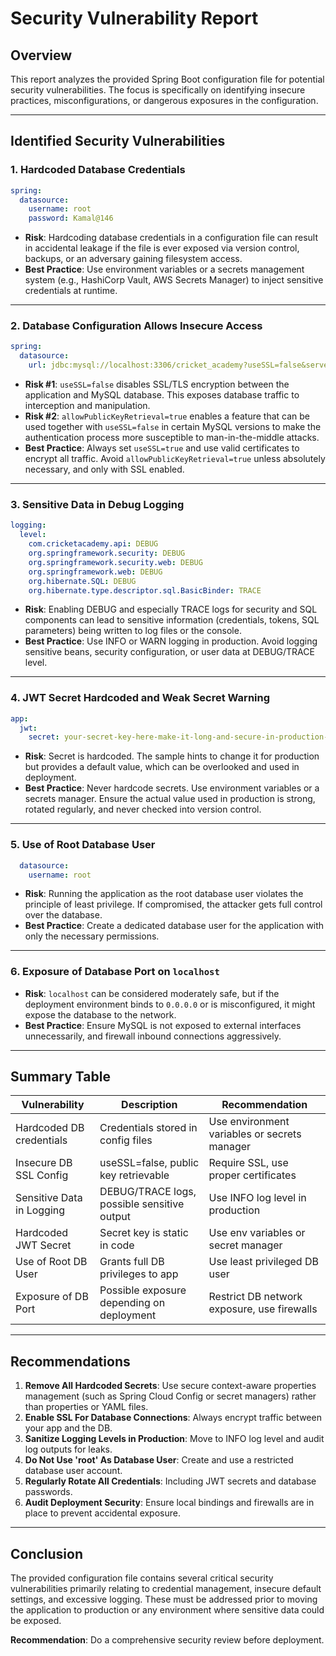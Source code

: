 # Security Vulnerability Report

## Overview

This report analyzes the provided Spring Boot configuration file for potential security vulnerabilities. The focus is specifically on identifying insecure practices, misconfigurations, or dangerous exposures in the configuration.

---

## Identified Security Vulnerabilities

### 1. **Hardcoded Database Credentials**

```yaml
spring:
  datasource:
    username: root
    password: Kamal@146
```

- **Risk**: Hardcoding database credentials in a configuration file can result in accidental leakage if the file is ever exposed via version control, backups, or an adversary gaining filesystem access.
- **Best Practice**: Use environment variables or a secrets management system (e.g., HashiCorp Vault, AWS Secrets Manager) to inject sensitive credentials at runtime.

---

### 2. **Database Configuration Allows Insecure Access**

```yaml
spring:
  datasource:
    url: jdbc:mysql://localhost:3306/cricket_academy?useSSL=false&serverTimezone=UTC&allowPublicKeyRetrieval=true
```

- **Risk #1**: `useSSL=false` disables SSL/TLS encryption between the application and MySQL database. This exposes database traffic to interception and manipulation.
- **Risk #2**: `allowPublicKeyRetrieval=true` enables a feature that can be used together with `useSSL=false` in certain MySQL versions to make the authentication process more susceptible to man-in-the-middle attacks.
- **Best Practice**: Always set `useSSL=true` and use valid certificates to encrypt all traffic. Avoid `allowPublicKeyRetrieval=true` unless absolutely necessary, and only with SSL enabled.

---

### 3. **Sensitive Data in Debug Logging**

```yaml
logging:
  level:
    com.cricketacademy.api: DEBUG
    org.springframework.security: DEBUG
    org.springframework.security.web: DEBUG
    org.springframework.web: DEBUG
    org.hibernate.SQL: DEBUG
    org.hibernate.type.descriptor.sql.BasicBinder: TRACE
```

- **Risk**: Enabling DEBUG and especially TRACE logs for security and SQL components can lead to sensitive information (credentials, tokens, SQL parameters) being written to log files or the console.
- **Best Practice**: Use INFO or WARN logging in production. Avoid logging sensitive beans, security configuration, or user data at DEBUG/TRACE level.

---

### 4. **JWT Secret Hardcoded and Weak Secret Warning**

```yaml
app:
  jwt:
    secret: your-secret-key-here-make-it-long-and-secure-in-production-ensure-this-is-at-least-64-characters-long-for-hs512-algorithm
```

- **Risk**: Secret is hardcoded. The sample hints to change it for production but provides a default value, which can be overlooked and used in deployment.
- **Best Practice**: Never hardcode secrets. Use environment variables or a secrets manager. Ensure the actual value used in production is strong, rotated regularly, and never checked into version control.

---

### 5. **Use of Root Database User**

```yaml
  datasource:
    username: root
```

- **Risk**: Running the application as the root database user violates the principle of least privilege. If compromised, the attacker gets full control over the database.
- **Best Practice**: Create a dedicated database user for the application with only the necessary permissions.

---

### 6. **Exposure of Database Port on `localhost`**

- **Risk**: `localhost` can be considered moderately safe, but if the deployment environment binds to `0.0.0.0` or is misconfigured, it might expose the database to the network.
- **Best Practice**: Ensure MySQL is not exposed to external interfaces unnecessarily, and firewall inbound connections aggressively.

---

## Summary Table

| Vulnerability                 | Description                                      | Recommendation                                   |
|-------------------------------|--------------------------------------------------|--------------------------------------------------|
| Hardcoded DB credentials      | Credentials stored in config files               | Use environment variables or secrets manager      |
| Insecure DB SSL Config        | useSSL=false, public key retrievable             | Require SSL, use proper certificates             |
| Sensitive Data in Logging     | DEBUG/TRACE logs, possible sensitive output      | Use INFO log level in production                 |
| Hardcoded JWT Secret          | Secret key is static in code                     | Use env variables or secret manager              |
| Use of Root DB User           | Grants full DB privileges to app                 | Use least privileged DB user                     |
| Exposure of DB Port           | Possible exposure depending on deployment        | Restrict DB network exposure, use firewalls      |

---

## Recommendations

1. **Remove All Hardcoded Secrets**: Use secure context-aware properties management (such as Spring Cloud Config or secret managers) rather than properties or YAML files.
2. **Enable SSL For Database Connections**: Always encrypt traffic between your app and the DB.
3. **Sanitize Logging Levels in Production**: Move to INFO log level and audit log outputs for leaks.
4. **Do Not Use 'root' As Database User**: Create and use a restricted database user account.
5. **Regularly Rotate All Credentials**: Including JWT secrets and database passwords.
6. **Audit Deployment Security**: Ensure local bindings and firewalls are in place to prevent accidental exposure.

---

## Conclusion

The provided configuration file contains several critical security vulnerabilities primarily relating to credential management, insecure default settings, and excessive logging. These must be addressed prior to moving the application to production or any environment where sensitive data could be exposed.

**Recommendation**: Do a comprehensive security review before deployment.